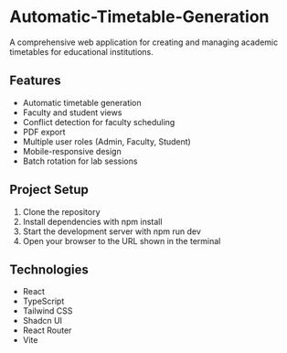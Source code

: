 # Automatic-Timetable-Generation
A comprehensive web application for creating and managing academic timetables for educational institutions.
## Features
* Automatic timetable generation
* Faculty and student views
* Conflict detection for faculty scheduling
* PDF export
* Multiple user roles (Admin, Faculty, Student)
* Mobile-responsive design
* Batch rotation for lab sessions
## Project Setup
1. Clone the repository
2. Install dependencies with npm install
3. Start the development server with npm run dev
4. Open your browser to the URL shown in the terminal
## Technologies
* React
* TypeScript
* Tailwind CSS
* Shadcn UI
* React Router
* Vite
